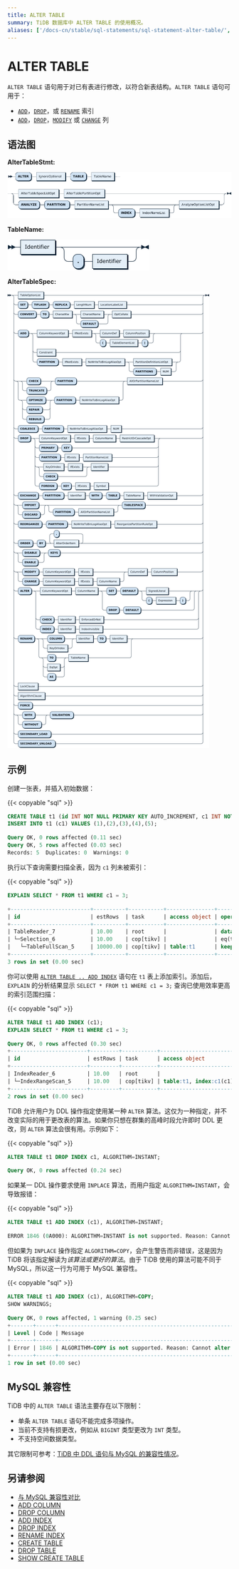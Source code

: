 ```yaml
---
title: ALTER TABLE
summary: TiDB 数据库中 ALTER TABLE 的使用概况。
aliases: ['/docs-cn/stable/sql-statements/sql-statement-alter-table/','/docs-cn/v4.0/sql-statements/sql-statement-alter-table/','/docs-cn/stable/reference/sql/statements/alter-table/']
---
```


# ALTER TABLE

`ALTER TABLE` 语句用于对已有表进行修改，以符合新表结构。`ALTER TABLE` 语句可用于：

* [`ADD`](/sql-statements/sql-statement-add-index.md)，[`DROP`](/sql-statements/sql-statement-drop-index.md)，或 [`RENAME`](/sql-statements/sql-statement-rename-index.md) 索引
* [`ADD`](/sql-statements/sql-statement-add-column.md)，[`DROP`](/sql-statements/sql-statement-drop-column.md)，[`MODIFY`](/sql-statements/sql-statement-modify-column.md) 或 [`CHANGE`](/sql-statements/sql-statement-change-column.md) 列

## 语法图

**AlterTableStmt:**

![AlterTableStmt](/media/sqlgram/AlterTableStmt.png)

**TableName:**

![TableName](/media/sqlgram/TableName.png)

**AlterTableSpec:**

![AlterTableSpec](/media/sqlgram/AlterTableSpec.png)

## 示例

创建一张表，并插入初始数据：

{{< copyable "sql" >}}

```sql
CREATE TABLE t1 (id INT NOT NULL PRIMARY KEY AUTO_INCREMENT, c1 INT NOT NULL);
INSERT INTO t1 (c1) VALUES (1),(2),(3),(4),(5);
```

```sql
Query OK, 0 rows affected (0.11 sec)
Query OK, 5 rows affected (0.03 sec)
Records: 5  Duplicates: 0  Warnings: 0
```

执行以下查询需要扫描全表，因为 `c1` 列未被索引：

{{< copyable "sql" >}}

```sql
EXPLAIN SELECT * FROM t1 WHERE c1 = 3;
```

```sql
+-------------------------+----------+-----------+---------------+--------------------------------+
| id                      | estRows  | task      | access object | operator info                  |
+-------------------------+----------+-----------+---------------+--------------------------------+
| TableReader_7           | 10.00    | root      |               | data:Selection_6               |
| └─Selection_6           | 10.00    | cop[tikv] |               | eq(test.t1.c1, 3)              |
|   └─TableFullScan_5     | 10000.00 | cop[tikv] | table:t1      | keep order:false, stats:pseudo |
+-------------------------+----------+-----------+---------------+--------------------------------+
3 rows in set (0.00 sec)
```

你可以使用 [`ALTER TABLE .. ADD INDEX`](/sql-statements/sql-statement-add-index.md) 语句在 `t1` 表上添加索引。添加后，`EXPLAIN` 的分析结果显示 `SELECT * FROM t1 WHERE c1 = 3;` 查询已使用效率更高的索引范围扫描：

{{< copyable "sql" >}}

```sql
ALTER TABLE t1 ADD INDEX (c1);
EXPLAIN SELECT * FROM t1 WHERE c1 = 3;
```

```sql
Query OK, 0 rows affected (0.30 sec)
+------------------------+---------+-----------+------------------------+---------------------------------------------+
| id                     | estRows | task      | access object          | operator info                               |
+------------------------+---------+-----------+------------------------+---------------------------------------------+
| IndexReader_6          | 10.00   | root      |                        | index:IndexRangeScan_5                      |
| └─IndexRangeScan_5     | 10.00   | cop[tikv] | table:t1, index:c1(c1) | range:[3,3], keep order:false, stats:pseudo |
+------------------------+---------+-----------+------------------------+---------------------------------------------+
2 rows in set (0.00 sec)
```

TiDB 允许用户为 DDL 操作指定使用某一种 `ALTER` 算法。这仅为一种指定，并不改变实际的用于更改表的算法。如果你只想在群集的高峰时段允许即时 DDL 更改，则 `ALTER` 算法会很有用。示例如下：

{{< copyable "sql" >}}

```sql
ALTER TABLE t1 DROP INDEX c1, ALGORITHM=INSTANT;
```

```sql
Query OK, 0 rows affected (0.24 sec)
```

如果某一 DDL 操作要求使用 `INPLACE` 算法，而用户指定 `ALGORITHM=INSTANT`，会导致报错：

{{< copyable "sql" >}}

```sql
ALTER TABLE t1 ADD INDEX (c1), ALGORITHM=INSTANT;
```

```sql
ERROR 1846 (0A000): ALGORITHM=INSTANT is not supported. Reason: Cannot alter table by INSTANT. Try ALGORITHM=INPLACE.
```

但如果为 `INPLACE` 操作指定 `ALGORITHM=COPY`，会产生警告而非错误，这是因为 TiDB 将该指定解读为*该算法或更好的算法*。由于 TiDB 使用的算法可能不同于 MySQL，所以这一行为可用于 MySQL 兼容性。

{{< copyable "sql" >}}

```sql
ALTER TABLE t1 ADD INDEX (c1), ALGORITHM=COPY;
SHOW WARNINGS;
```

```sql
Query OK, 0 rows affected, 1 warning (0.25 sec)
+-------+------+---------------------------------------------------------------------------------------------+
| Level | Code | Message                                                                                     |
+-------+------+---------------------------------------------------------------------------------------------+
| Error | 1846 | ALGORITHM=COPY is not supported. Reason: Cannot alter table by COPY. Try ALGORITHM=INPLACE. |
+-------+------+---------------------------------------------------------------------------------------------+
1 row in set (0.00 sec)
```

## MySQL 兼容性

TiDB 中的 `ALTER TABLE` 语法主要存在以下限制：

* 单条 `ALTER TABLE` 语句不能完成多项操作。
* 当前不支持有损更改，例如从 `BIGINT` 类型更改为 `INT` 类型。
* 不支持空间数据类型。

其它限制可参考：[TiDB 中 DDL 语句与 MySQL 的兼容性情况](/mysql-compatibility.md#ddl-的限制)。

## 另请参阅

* [与 MySQL 兼容性对比](/mysql-compatibility.md#ddl-的限制)
* [ADD COLUMN](/sql-statements/sql-statement-add-column.md)
* [DROP COLUMN](/sql-statements/sql-statement-drop-column.md)
* [ADD INDEX](/sql-statements/sql-statement-add-index.md)
* [DROP INDEX](/sql-statements/sql-statement-drop-index.md)
* [RENAME INDEX](/sql-statements/sql-statement-rename-index.md)
* [CREATE TABLE](/sql-statements/sql-statement-create-table.md)
* [DROP TABLE](/sql-statements/sql-statement-drop-table.md)
* [SHOW CREATE TABLE](/sql-statements/sql-statement-show-create-table.md)
